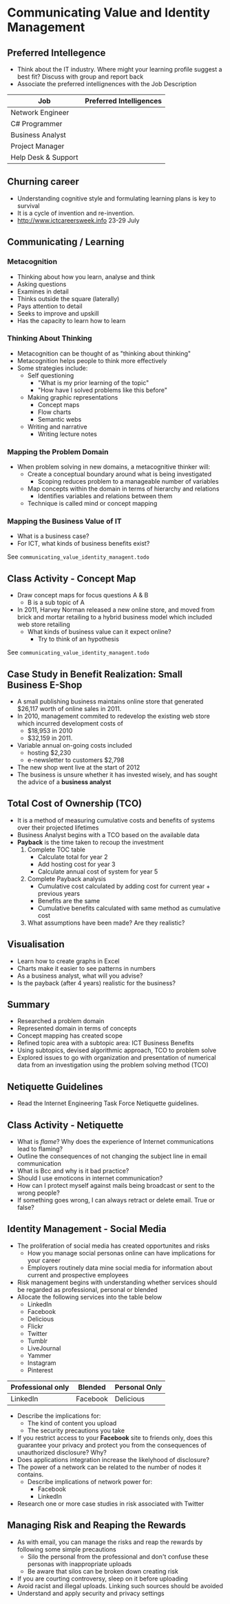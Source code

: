 # Communicating Value and Identity Management

## Preferred Intellegence

- Think about the IT industry. Where might your learning profile suggest a best fit? Discuss with group and report back
- Associate the preferred intellignences with the Job Description

| Job                 | Preferred Intelligences
|---------------------|-------------------------|
| Network Engineer    |  
| C# Programmer       |
| Business Analyst    |
| Project Manager     |
| Help Desk & Support |

## Churning career

- Understanding cognitive style and formulating learning plans is key to survival
- It is a cycle of invention and re-invention.
- http://www.ictcareersweek.info 23-29 July

## Communicating / Learning

### Metacognition

- Thinking about how you learn, analyse and think
- Asking questions
- Examines in detail
- Thinks outside the square (laterally)
- Pays attention to detail
- Seeks to improve and upskill
- Has the capacity to learn how to learn

### Thinking About Thinking

- Metacognition can be thought of as "thinking about thinking"
- Metacognition helps people to think more effectively
- Some strategies include:
	- Self questioning
		- "What is my prior learning of the topic"
		- "How have I solved problems like this before"
	- Making graphic representations
		- Concept maps
		- Flow charts
		- Semantic webs
	- Writing and narrative
		- Writing lecture notes

### Mapping the Problem Domain

- When problem solving in new domains, a metacognitive thinker will:
	- Create a conceptual boundary around what is being investigated
		- Scoping reduces problem to a manageable number of variables
	- Map concepts within the domain in terms of hierarchy and relations
		- Identifies variables and relations between them
	- Technique is called mind or concept mapping

### Mapping the Business Value of IT

- What is a business case?
- For ICT, what kinds of business benefits exist?

See `communicating_value_identity_managent.todo`

## Class Activity - Concept Map

- Draw concept maps for focus questions A & B
	- B is a sub topic of A
- In 2011, Harvey Norman released a new online store, and moved from brick and mortar retailing to a hybrid business model which included web store retailing
	- What kinds of business value can it expect online?
		- Try to think of an hypothesis

See `communicating_value_identity_managent.todo`

## Case Study in Benefit Realization: Small Business E-Shop

- A small publishing business maintains online store that generated $26,117 worth of online sales in 2011.
- In 2010, management commited to redevelop the existing web store which incurred development costs of 
	- $18,953 in 2010
	- $32,159 in 2011.
- Variable annual on-going costs included
	- hosting $2,230
	- e-newsletter to customers $2,798
- The new shop went live at the start of 2012
- The business is unsure whether it has invested wisely, and has sought the advice of a **business analyst**

## Total Cost of Ownership (TCO)

- It is a method of measuring cumulative costs and benefits of systems over their projected lifetimes
- Business Analyst begins with a TCO based on the available data
- **Payback** is the time taken to recoup the investment
	1. Complete TOC table
		- Calculate total for year 2
		- Add hosting cost for year 3
		- Calculate annual cost of system for year 5
	2. Complete Payback analysis
		- Cumulative cost calculated by adding cost for current year + previous years
		- Benefits are the same
		- Cumulative benefits calculated with same method as cumulative cost
	3. What assumptions have been made? Are they realistic?

## Visualisation

- Learn how to create graphs in Excel
- Charts make it easier to see patterns in numbers
- As a business analyst, what will you advise?
- Is the payback (after 4 years) realistic for the business?

## Summary

- Researched a problem domain
- Represented domain in terms of concepts
- Concept mapping has created scope
- Refined topic area with a subtopic area: ICT Business Benefits
- Using subtopics, devised algorithmic approach, TCO to problem solve
- Explored issues to go with organization and presentation of numerical data from an investigation using the problem solving method (TCO)

## Netiquette Guidelines

- Read the Internet Engineering Task Force Netiquette guidelines.

## Class Activity - Netiquette

- What is *flame*? Why does the experience of Internet communications lead to flaming?
- Outline the consequences of not changing the subject line in email communication
- What is Bcc and why is it bad practice? 
- Should I use emoticons in internet communication?
- How can I protect myself against mails being broadcast or sent to the wrong people?
- If something goes wrong, I can always retract or delete email. True or false?

## Identity Management - Social Media

- The proliferation of social media has created opportunites and risks
	- How you manage social personas online can have implications for your career
	- Employers routinely data mine social media for information about current and prospective employees
- Risk management begins with understanding whether services should be regarded as professional, personal or blended
- Allocate the following services into the table below
	- LinkedIn
	- Facebook
	- Delicious
	- Flickr
	- Twitter
	- Tumblr
	- LiveJournal
	- Yammer
	- Instagram
	- Pinterest

| Professional only | Blended  | Personal Only |
|-------------------|----------|---------------|
| LinkedIn          | Facebook | Delicious     |

- Describe the implications for:
	- The kind of content you upload
	- The security precautions you take
- If you restrict access to your **Facebook** site to friends only, does this guarantee your privacy and protect you from the consequences of unauthorized disclosure? Why?
- Does applications integration increase the likelyhood of disclosure?
- The power of a network can be related to the number of nodes it contains.
	- Describe implications of network power for:
		- Facebook
		- LinkedIn
- Research one or more case studies in risk associated with Twitter

## Managing Risk and Reaping the Rewards

- As with email, you can manage the risks and reap the rewards by following some simple precautions
	- Silo the personal from the professional and don't confuse these personas with inappropriate uploads
	- Be aware that silos can be broken down creating risk
- If you are courting controversy, sleep on it before uploading
- Avoid racist and illegal uploads. Linking such sources should be avoided
- Understand and apply security and privacy settings